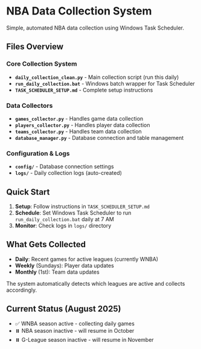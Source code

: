 # NBA Data Collection System

Simple, automated NBA data collection using Windows Task Scheduler.

## Files Overview

### Core Collection System
- **`daily_collection_clean.py`** - Main collection script (run this daily)
- **`run_daily_collection.bat`** - Windows batch wrapper for Task Scheduler
- **`TASK_SCHEDULER_SETUP.md`** - Complete setup instructions

### Data Collectors
- **`games_collector.py`** - Handles game data collection
- **`players_collector.py`** - Handles player data collection  
- **`teams_collector.py`** - Handles team data collection
- **`database_manager.py`** - Database connection and table management

### Configuration & Logs
- **`config/`** - Database connection settings
- **`logs/`** - Daily collection logs (auto-created)

## Quick Start

1. **Setup**: Follow instructions in `TASK_SCHEDULER_SETUP.md`
2. **Schedule**: Set Windows Task Scheduler to run `run_daily_collection.bat` daily at 7 AM
3. **Monitor**: Check logs in `logs/` directory

## What Gets Collected

- **Daily**: Recent games for active leagues (currently WNBA)
- **Weekly** (Sundays): Player data updates
- **Monthly** (1st): Team data updates

The system automatically detects which leagues are active and collects accordingly.

## Current Status (August 2025)
- ✅ WNBA season active - collecting daily games
- ⏸️ NBA season inactive - will resume in October
- ⏸️ G-League season inactive - will resume in November
